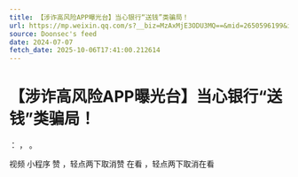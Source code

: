 ```yaml
---
title: 【涉诈高风险APP曝光台】当心银行“送钱”类骗局！
url: https://mp.weixin.qq.com/s?__biz=MzAxMjE3ODU3MQ==&mid=2650596199&idx=2&sn=f6090ce423830053b45de32212eddd9d
source: Doonsec's feed
date: 2024-07-07
fetch_date: 2025-10-06T17:41:00.212614
---
```


# 【涉诈高风险APP曝光台】当心银行“送钱”类骗局！

：
，
。

视频
小程序
赞
，轻点两下取消赞
在看
，轻点两下取消在看